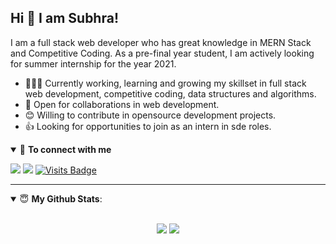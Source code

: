 ## Hi 👋 I am Subhra! 

I am a full stack web developer who has great knowledge in MERN Stack and Competitive Coding. As a pre-final year student, I am actively looking for summer internship for the year 2021. 

- 👨🏽‍💻 Currently working, learning and growing my skillset in full stack web development, competitive coding, data structures and algorithms.
- 🤝 Open for collaborations in web development.
- 😊 Willing to contribute in opensource development projects.
- 👍 Looking for opportunities to join as an intern in sde roles.


<details open>
<summary>🤝 <b>To connect with me</b></summary>

<p align = "center">

[<img src="https://img.shields.io/badge/linkedin-%230077B5.svg?&style=for-the-badge&logo=linkedin&logoColor=white" />](https://www.linkedin.com/in/subhra-sankha-sarma-8472b0184/) 
[<img src="https://img.shields.io/badge/twitter-%231DA1F2.svg?&style=for-the-badge&logo=twitter&logoColor=white" />](https://twitter.com/SarmaSankha) 
[![Visits Badge](https://badges.pufler.dev/visits/pr2tik1/pr2tik1?style=for-the-badge)](https://github.com/imsubhra/imsubhra)

</p>

</details>

---

<details open>
 <summary> 😇 <b>My Github Stats</b>: </summary>

<br>

<p align = "center">
  <img src = "https://github-readme-stats.vercel.app/api?username=imsubhra&show_icons=true&theme=tokyonight&line_height=27">
  <img src = "https://github-readme-stats.vercel.app/api/top-langs/?username=imsubhra&hide=css,java,html&theme=tokyonight">
</p>

</details>



